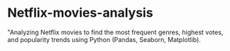 # Netflix-movies-analysis
 "Analyzing Netflix movies to find the most frequent genres, highest votes, and popularity trends using Python (Pandas, Seaborn, Matplotlib).

